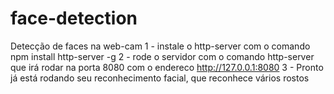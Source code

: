 # face-detection
Detecção de faces na web-cam
1 - instale o http-server com o comando npm install http-server -g
2 - rode o servidor com o comando http-server que irá rodar na porta 8080 com o endereco http://127.0.0.1:8080
3 - Pronto já está rodando seu reconhecimento facial, que reconhece vários rostos

